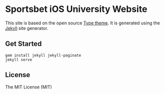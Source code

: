 # Sportsbet iOS University Website

This site is based on the open source 
[Type theme](https://github.com/rohanchandra/type-theme). It is generated using
the [Jekyll](http://jekyllrb.com) site generator.

## Get Started

	gem install jekyll jekyll-paginate
	jekyll serve


## License
The MIT License (MIT)
